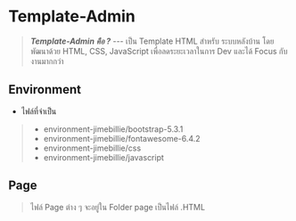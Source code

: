 # Template-Admin
> ***Template-Admin คือ ?*** ---  เป็น Template HTML สำหรับ ระบบหลังบ้าน โดยพัฒนาด้วย HTML, CSS, JavaScript เพื่อลดระยะเวลาในการ Dev และได้ Focus กับงานมากกว่า

## Environment
* ไฟล์ที่จำเป็น
> - environment-jimebillie/bootstrap-5.3.1
> - environment-jimebillie/fontawesome-6.4.2
> - environment-jimebillie/css
> - environment-jimebillie/javascript

## Page
> ไฟล์ Page ต่าง ๆ จะอยู่ใน Folder page เป็นไฟล์ .HTML
